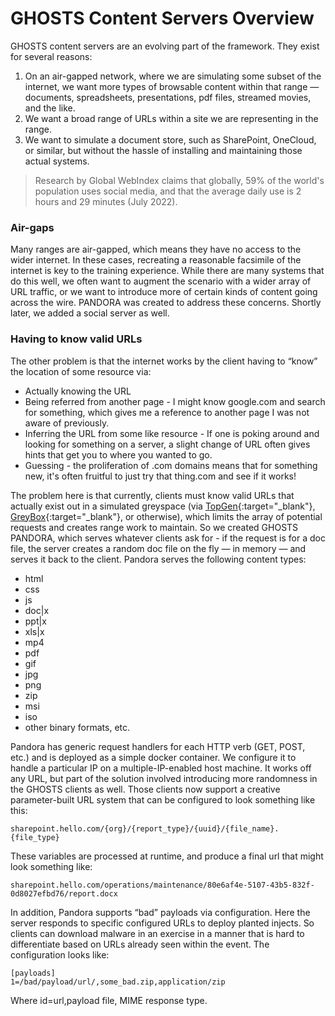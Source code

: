 # GHOSTS Content Servers Overview

GHOSTS content servers are an evolving part of the framework. They exist for several reasons:

1. On an air-gapped network, where we are simulating some subset of the internet, we want more types of browsable content within that range — documents, spreadsheets, presentations, pdf files, streamed movies, and the like.
2. We want a broad range of URLs within a site we are representing in the range.
3. We want to simulate a document store, such as SharePoint, OneCloud, or similar, but without the hassle of installing and maintaining those actual systems.

> Research by Global WebIndex claims that globally, 59% of the world's population uses social media, and that the average daily use is 2 hours and 29 minutes (July 2022).

### Air-gaps

Many ranges are air-gapped, which means they have no access to the wider internet. In these cases, recreating a reasonable facsimile of the internet is key to the training experience. While there are many systems that do this well, we often want to augment the scenario with a wider array of URL traffic, or we want to introduce more of certain kinds of content going across the wire. PANDORA was created to address these concerns. Shortly later, we added a social server as well.

### Having to know valid URLs

The other problem is that the internet works by the client having to “know” the location of some resource via:

- Actually knowing the URL
- Being referred from another page - I might know google.com and search for something, which gives me a reference to another page I was not aware of previously.
- Inferring the URL from some like resource - If one is poking around and looking for something on a server, a slight change of URL often gives hints that get you to where you wanted to go.
- Guessing - the proliferation of .com domains means that for something new, it's often fruitful to just try that thing.com and see if it works!

The problem here is that currently, clients must know valid URLs that actually exist out in a simulated greyspace (via [TopGen](https://github.com/cmu-sei/topgen){:target="_blank"}, [GreyBox](https://github.com/cmu-sei/greybox){:target="_blank"}, or otherwise), which limits the array of potential requests and creates range work to maintain. So we created GHOSTS PANDORA, which serves whatever clients ask for - if the request is for a doc file, the server creates a random doc file on the fly — in memory — and serves it back to the client. Pandora serves the following content types: 

- html
- css
- js
- doc|x
- ppt|x
- xls|x
- mp4
- pdf
- gif
- jpg
- png
- zip
- msi
- iso
- other binary formats, etc. 
 
Pandora has generic request handlers for each HTTP verb (GET, POST, etc.) and is deployed as a simple docker container. We configure it to handle a particular IP on a multiple-IP-enabled host machine. It works off any URL, but part of the solution involved introducing more randomness in the GHOSTS clients as well. Those clients now support a creative parameter-built URL system that can be configured to look something like this:

```text
sharepoint.hello.com/{org}/{report_type}/{uuid}/{file_name}.{file_type}
```

These variables are processed at runtime, and produce a final url that might look something like:

```text
sharepoint.hello.com/operations/maintenance/80e6af4e-5107-43b5-832f-0d8027efbd76/report.docx
```

In addition, Pandora supports “bad” payloads via configuration. Here the server responds to specific configured URLs to deploy planted injects. So clients can download malware in an exercise in a manner that is hard to differentiate based on URLs already seen within the event. The configuration looks like:

```text
[payloads]
1=/bad/payload/url/,some_bad.zip,application/zip
```

Where id=url,payload file, MIME response type.
